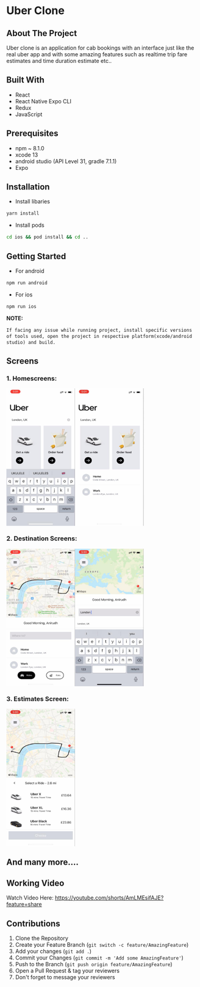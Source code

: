 # Uber Clone

## About The Project

Uber clone is an application for cab bookings with an interface just like the real uber app and with some amazing features such as realtime trip fare estimates and time duration estimate etc..

## Built With

- React
- React Native Expo CLI
- Redux
- JavaScript

## Prerequisites

- npm ~ 8.1.0
- xcode 13
- android studio (API Level 31, gradle 7.1.1)
- Expo

## Installation

- Install libaries

```sh
yarn install
```

- Install pods

```sh
cd ios && pod install && cd ..
```

## Getting Started

- For android

```sh
npm run android
```

- For ios

```sh
npm run ios
```

**NOTE:**

```
If facing any issue while running project, install specific versions of tools used, open the project in respective platform(xcode/android studio) and build.
```

## Screens

### 1. Homescreens:

<div align="center">
  <div style="display: flex; align-items: flex-start;">
    <img src = "images/first.jpeg" height="360" width="180"/>
   <img src = "images/sec.jpeg" height="360" width="180"/>
   
  </div>
</div>

### 2. Destination Screens:

<div align="center">
  <div style="display: flex; align-items: flex-start;">
    <img src = "images/third.jpeg" height="360" width="180"/>
   <img src = "images/fourth.jpeg" height="360" width="180"/>
  </div>
</div>

### 3. Estimates Screen:

<div align="center">
  <div style="display: flex; align-items: flex-start;">
    <img src = "images/fifth.jpeg" height="360" width="180"/>
    
  </div>
</div>

## And many more....

## Working Video

Watch Video Here:
https://youtube.com/shorts/AmLMEsifAJE?feature=share

## Contributions

1. Clone the Repository
2. Create your Feature Branch (`git switch -c feature/AmazingFeature`)
3. Add your changes (`git add .`)
4. Commit your Changes (`git commit -m 'Add some AmazingFeature'`)
5. Push to the Branch (`git push origin feature/AmazingFeature`)
6. Open a Pull Request & tag your reviewers
7. Don't forget to message your reviewers
